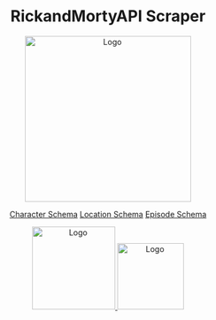 <h1 align="center"> RickandMortyAPI Scraper </h1>
<p align="center">
  <a href="https://rickandmortyapi.com/">
    <img alt="Logo" src="https://occ-0-2794-2219.1.nflxso.net/dnm/api/v6/LmEnxtiAuzezXBjYXPuDgfZ4zZQ/AAAABeJtBpd7gVufNBcVqvz9HPneSuK06oCuSWVIe1rbvL9yoBfZbHbUhjLgU0yv1DoOG8gWtyFUjonoxF132iuRBPNf_LoVM6tKrbKc.png?r=871" width="300">
  </a>
</p>

<p align="center"> 
  <a href="https://rickandmortyapi.com/documentation/#character-schema" margin=10px>Character Schema</a>
  <a href="https://rickandmortyapi.com/documentation/#location-schema" margin=10px>Location Schema</a>
  <a href="https://rickandmortyapi.com/documentation/#episode-schema" >Episode Schema</a>
</p>

<p align="center">
  <a href="https://rickandmortyapi.com/">
    <img alt="Logo" src="https://www.nicepng.com/png/full/6-61830_rick-and-morty-rick-face-png.png" width="150">
  </a>
  <a href="https://rickandmortyapi.com/">
    <img alt="Logo" src="https://i.pinimg.com/originals/52/6f/5a/526f5ac05b614362625eceb34a2b869f.png" width="120">
  </a>
</p>
